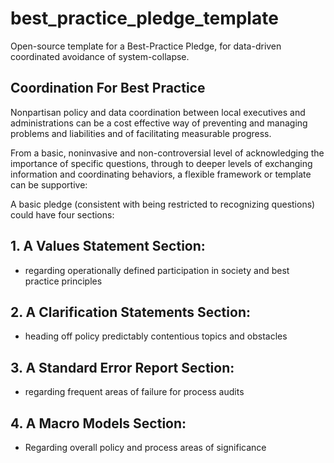 # best_practice_pledge_template
Open-source template for a Best-Practice Pledge, for data-driven coordinated avoidance of system-collapse.


## Coordination For Best Practice

Nonpartisan policy and data coordination between local executives and administrations can be a cost effective way of preventing and managing problems and liabilities and of facilitating measurable progress. 

From a basic, noninvasive and non-controversial level of acknowledging the importance of specific questions, through to deeper levels of exchanging information and coordinating behaviors, a flexible framework or template can be supportive:

A basic pledge (consistent with being restricted to recognizing questions) could have four sections:
## 1. A Values Statement Section: 
- regarding operationally defined participation in society and best practice principles

## 2. A Clarification Statements Section: 
- heading off policy predictably contentious topics and obstacles

## 3. A Standard Error Report Section:
- regarding frequent areas of failure for process audits

## 4. A Macro Models Section:
- Regarding overall policy and process areas of significance
